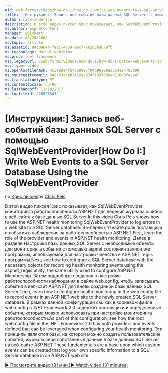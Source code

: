 ```yaml
---
uid: web-forms/videos/how-do-i/how-do-i-write-web-events-to-a-sql-server-database-using-the-sqlwebeventprovider
title: '[Инструкции:] Запись веб-событий базы данных SQL Server, с помощью SqlWebEventProvider | Документы Microsoft'
author: rick-anderson
description: В этой видео пиксел Крис показывает, как SqlWebEventProvider мониторинга работоспособности ASP.NET для ведения журнала ошибок в веб-сайта к базе данных SQL Server. Первый чистить...
ms.author: aspnetcontent
manager: wpickett
ms.date: 08/28/2008
ms.topic: article
ms.assetid: d4c08844-fe1c-4759-9ec7-66263ba678fb
ms.technology: dotnet-webforms
ms.prod: .net-framework
msc.legacyurl: /web-forms/videos/how-do-i/how-do-i-write-web-events-to-a-sql-server-database-using-the-sqlwebeventprovider
msc.type: video
ms.openlocfilehash: 4c5f8da4fb7c68097f84d98189ad364194795d90
ms.sourcegitcommit: 9a9483aceb34591c97451997036a9120c3fe2baf
ms.translationtype: MT
ms.contentlocale: ru-RU
ms.lasthandoff: 11/10/2017
ms.locfileid: "26526543"
---
```

<a name="how-do-i-write-web-events-to-a-sql-server-database-using-the-sqlwebeventprovider"></a><span data-ttu-id="93ea5-104">[Инструкции:] Запись веб-событий базы данных SQL Server с помощью SqlWebEventProvider</span><span class="sxs-lookup"><span data-stu-id="93ea5-104">[How Do I:] Write Web Events to a SQL Server Database Using the SqlWebEventProvider</span></span>
====================
<span data-ttu-id="93ea5-105">по [Крис пиксел](https://twitter.com/chrispels)</span><span class="sxs-lookup"><span data-stu-id="93ea5-105">by [Chris Pels](https://twitter.com/chrispels)</span></span>

<span data-ttu-id="93ea5-106">В этой видео пиксел Крис показывает, как SqlWebEventProvider мониторинга работоспособности ASP.NET для ведения журнала ошибок в веб-сайта к базе данных SQL Server.</span><span class="sxs-lookup"><span data-stu-id="93ea5-106">In this video Chris Pels shows how to use the ASP.NET health monitoring SqlWebEventProvider to log errors in a web site to a SQL Server database.</span></span> <span data-ttu-id="93ea5-107">Во-первых Узнайте роль поставщика и события в наблюдение за работоспособностью ASP.NET.</span><span class="sxs-lookup"><span data-stu-id="93ea5-107">First, learn the role of the provider and events in ASP.NET health monitoring.</span></span> <span data-ttu-id="93ea5-108">Далее в разделе Настройка базы данных SQL Server с необходимые объекты для мониторинга событий с помощью aspnet состояния записи\_же программы, используемой для настройки членства в ASP.NET regiis программы.</span><span class="sxs-lookup"><span data-stu-id="93ea5-108">Next, see how to configure a SQL Server database with the necessary objects for recording health monitoring events using the aspnet\_regiis utility, the same utility used to configure ASP.NET Membership.</span></span> <span data-ttu-id="93ea5-109">Затем подробные сведения о настройке работоспособности наблюдения в файле web.config, чтобы записывать события в веб-сайт ASP.NET для вновь созданной базы данных SQL Server.</span><span class="sxs-lookup"><span data-stu-id="93ea5-109">Then, learn how to configure health monitoring in the web.config file to record events in an ASP.NET web site to the newly created SQL Server database.</span></span> <span data-ttu-id="93ea5-110">В рамках данной конфигурации см. как в корневом файле web.config в .NET Framework 2.0 содержит поставщики и определенные события, которые можно использовать при настройке мониторинга работоспособности.</span><span class="sxs-lookup"><span data-stu-id="93ea5-110">As part of this configuration, see how the root web.config file in the .NET Framework 2.0 has both providers and events defined that can be leveraged when configuring your health monitoring.</span></span> <span data-ttu-id="93ea5-111">Эти принципы являются базы, на которой можно создать пользовательские события, журнала свои собственные данные в базе данных SQL Server на веб-сайте ASP.NET.</span><span class="sxs-lookup"><span data-stu-id="93ea5-111">These fundamentals are a base upon which custom events can be created that log your own specific information to a SQL Server database in an ASP.NET web site.</span></span>

[<span data-ttu-id="93ea5-112">&#9654; Посмотрите видео (31 мин.)</span><span class="sxs-lookup"><span data-stu-id="93ea5-112">&#9654; Watch video (31 minutes)</span></span>](https://channel9.msdn.com/Blogs/ASP-NET-Site-Videos/how-do-i-write-web-events-to-a-sql-server-database-using-the-sqlwebeventprovider)
